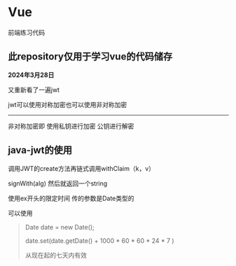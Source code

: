 # Vue
前端练习代码

## 此repository仅用于学习vue的代码储存



**2024年3月28日**

又重新看了一遍jwt



jwt可以使用对称加密也可以使用非对称加密

---

非对称加密即 使用私钥进行加密 公钥进行解密



## java-jwt的使用

调用JWT的create方法再链式调用withClaim（k，v）

signWith(alg) 然后就返回一个string

使用ex开头的限定时间 传的参数是Date类型的

可以使用 

> Date date = new Date();
>
> date.set(date.getDate() + 1000 * 60 * 60 * 24 * 7 )
>
> 从现在起的七天内有效
